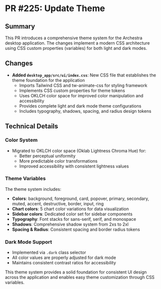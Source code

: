 # PR #225: Update Theme

## Summary

This PR introduces a comprehensive theme system for the Archestra desktop application. The changes implement a modern CSS architecture using CSS custom properties (variables) for both light and dark modes.

## Changes

- **Added `desktop_app/src/ui/index.css`**: New CSS file that establishes the theme foundation for the application
  - Imports Tailwind CSS and tw-animate-css for styling framework
  - Implements CSS custom properties for theme tokens
  - Uses OKLCH color space for improved color manipulation and accessibility
  - Provides complete light and dark mode theme configurations
  - Includes typography, shadows, spacing, and radius design tokens

## Technical Details

### Color System
- Migrated to OKLCH color space (Oklab Lightness Chroma Hue) for:
  - Better perceptual uniformity
  - More predictable color transformations
  - Improved accessibility with consistent lightness values

### Theme Variables
The theme system includes:
- **Colors**: background, foreground, card, popover, primary, secondary, muted, accent, destructive, border, input, ring
- **Chart colors**: 5 chart color variations for data visualization
- **Sidebar colors**: Dedicated color set for sidebar components
- **Typography**: Font stacks for sans-serif, serif, and monospace
- **Shadows**: Comprehensive shadow system from 2xs to 2xl
- **Spacing & Radius**: Consistent spacing and border radius tokens

### Dark Mode Support
- Implemented via `.dark` class selector
- All color values are properly adjusted for dark mode
- Maintains consistent contrast ratios for accessibility

This theme system provides a solid foundation for consistent UI design across the application and enables easy theme customization through CSS variables.
